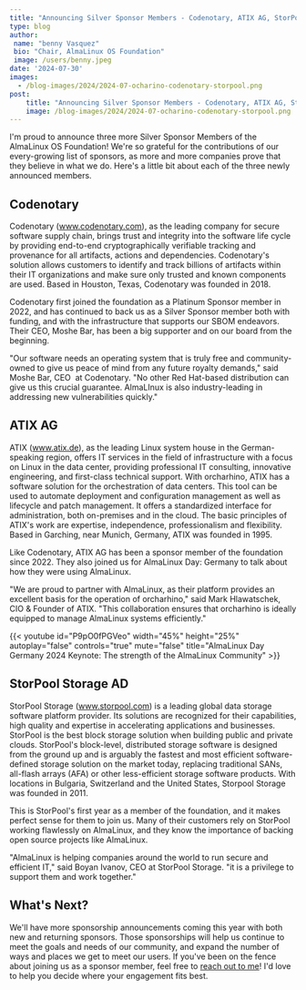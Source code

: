 ```yaml
---
title: "Announcing Silver Sponsor Members - Codenotary, ATIX AG, StorPool Storage AD"
type: blog
author: 
 name: "benny Vasquez"
 bio: "Chair, AlmaLinux OS Foundation"
 image: /users/benny.jpeg
date: '2024-07-30'
images:
  - /blog-images/2024/2024-07-ocharino-codenotary-storpool.png
post: 
    title: "Announcing Silver Sponsor Members - Codenotary, ATIX AG, StorPool Storage AD"
    image: /blog-images/2024/2024-07-ocharino-codenotary-storpool.png
---
```


I'm proud to announce three more Silver Sponsor Members of the AlmaLinux OS Foundation! We're so grateful for the contributions of our every-growing list of sponsors, as more and more companies prove that they believe in what we do. Here's a little bit about each of the three newly announced members. 

## Codenotary

Codenotary (www.codenotary.com), as the leading company for secure software supply chain, brings trust and integrity into the software life cycle by providing end-to-end cryptographically verifiable tracking and provenance for all artifacts, actions and dependencies. Codenotary's solution allows customers to identify and track billions of artifacts within their IT organizations and make sure only trusted and known components are used. Based in Houston, Texas, Codenotary was founded in 2018.

Codenotary first joined the foundation as a Platinum Sponsor member in 2022, and has continued to back us as a Silver Sponsor member both with funding, and with the infrastructure that supports our SBOM endeavors. Their CEO, Moshe Bar, has been a big supporter and on our board from the beginning.

"Our software needs an operating system that is truly free and community-owned to give us peace of mind from any future royalty demands," said Moshe Bar, CEO  at Codenotary. "No other Red Hat-based distribution can give us this crucial guarantee. AlmaLInux is also industry-leading in addressing new vulnerabilities quickly."

## ATIX AG

ATIX (www.atix.de), as the leading Linux system house in the German-speaking region, offers IT services in the field of infrastructure with a focus on Linux in the data center, providing professional IT consulting, innovative engineering, and first-class technical support. With orcharhino, ATIX has a software solution for the orchestration of data centers. This tool can be used to automate deployment and configuration management as well as lifecycle and patch management. It offers a standardized interface for administration, both on-premises and in the cloud. The basic principles of ATIX's work are expertise, independence, professionalism and flexibility. Based in Garching, near Munich, Germany, ATIX was founded in 1995.

Like Codenotary, ATIX AG has been a sponsor member of the foundation since 2022. They also joined us for AlmaLinux Day: Germany to talk about how they were using AlmaLinux.

"We are proud to partner with AlmaLinux, as their platform provides an excellent basis for the operation of orcharhino," said Mark Hlawatschek, CIO & Founder of ATIX. "This collaboration ensures that orcharhino is ideally equipped to manage AlmaLinux systems efficiently."

{{< youtube id="P9pO0fPGVeo" width="45%" height="25%" autoplay="false" controls="true" mute="false" title="AlmaLinux Day Germany 2024 Keynote: The strength of the AlmaLinux Community" >}}

## StorPool Storage AD

StorPool Storage (www.storpool.com) is a leading global data storage software platform provider. Its solutions are recognized for their capabilities, high quality and expertise in accelerating applications and businesses. StorPool is the best block storage solution when building public and private clouds. StorPool's block-level, distributed storage software is designed from the ground up and is arguably the fastest and most efficient software-defined storage solution on the market today, replacing traditional SANs, all-flash arrays (AFA) or other less-efficient storage software products. With locations in Bulgaria, Switzerland and the United States, Storpool Storage was founded in 2011.

This is StorPool's first year as a member of the foundation, and it makes perfect sense for them to join us. Many of their customers rely on StorPool working flawlessly on AlmaLinux, and they know the importance of backing open source projects like AlmaLinux.

"AlmaLinux is helping companies around the world to run secure and efficient IT," said Boyan Ivanov, CEO at StorPool Storage. "it is a privilege to support them and work together."

## What's Next?

We'll have more sponsorship announcements coming this year with both new and returning sponsors. Those sponsorships will help us continue to meet the goals and needs of our community, and expand the number of ways and places we get to meet our users. If you've been on the fence about joining us as a sponsor member, feel free to <a href="mailto:benny@almalinux.org">reach out to me</a>! I'd love to help you decide where your engagement fits best.
